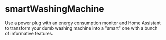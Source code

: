 # smartWashingMachine
Use a power plug with an energy consumption monitor and Home Assistant to transform your dumb washing machine into a "smart" one with a bunch of informative features.
